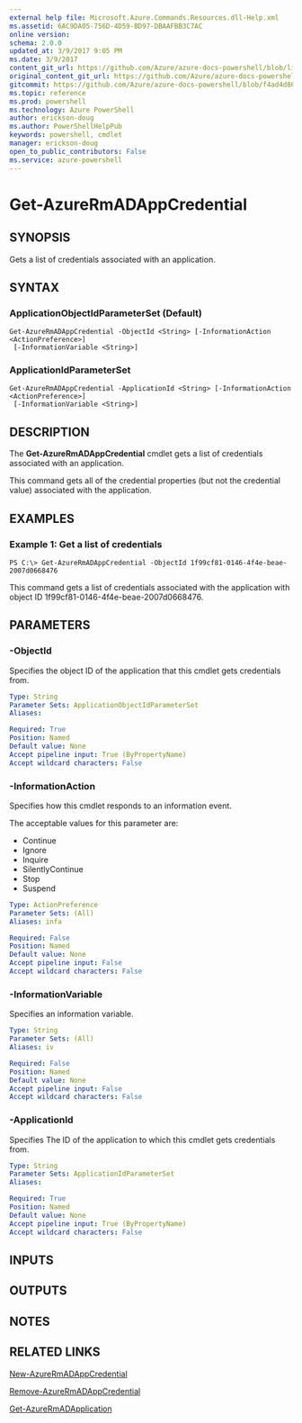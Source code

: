 ```yaml
---
external help file: Microsoft.Azure.Commands.Resources.dll-Help.xml
ms.assetid: 6AC9DA05-756D-4D59-BD97-DBAAFBB3C7AC
online version: 
schema: 2.0.0
updated_at: 3/9/2017 9:05 PM
ms.date: 3/9/2017
content_git_url: https://github.com/Azure/azure-docs-powershell/blob/live/azureps-cmdlets-docs/ResourceManager/AzureRM.Resources/v3.3.0/Get-AzureRmADAppCredential.md
original_content_git_url: https://github.com/Azure/azure-docs-powershell/blob/live/azureps-cmdlets-docs/ResourceManager/AzureRM.Resources/v3.3.0/Get-AzureRmADAppCredential.md
gitcommit: https://github.com/Azure/azure-docs-powershell/blob/f4ad4d86dc3225c328b9b32f3b50aaeafdfe7a80/azureps-cmdlets-docs/ResourceManager/AzureRM.Resources/v3.3.0/Get-AzureRmADAppCredential.md
ms.topic: reference
ms.prod: powershell
ms.technology: Azure PowerShell
author: erickson-doug
ms.author: PowerShellHelpPub
keywords: powershell, cmdlet
manager: erickson-doug
open_to_public_contributors: False
ms.service: azure-powershell
---
```


# Get-AzureRmADAppCredential

## SYNOPSIS
Gets a list of credentials associated with an application.

## SYNTAX

### ApplicationObjectIdParameterSet (Default)
```
Get-AzureRmADAppCredential -ObjectId <String> [-InformationAction <ActionPreference>]
 [-InformationVariable <String>]
```

### ApplicationIdParameterSet
```
Get-AzureRmADAppCredential -ApplicationId <String> [-InformationAction <ActionPreference>]
 [-InformationVariable <String>]
```

## DESCRIPTION
The **Get-AzureRmADAppCredential** cmdlet gets a list of credentials associated with an application.

This command gets all of the credential properties (but not the credential value) associated with the application.

## EXAMPLES

### Example 1: Get a list of credentials

```
PS C:\> Get-AzureRmADAppCredential -ObjectId 1f99cf81-0146-4f4e-beae-2007d0668476
```

This command gets a list of credentials associated with the application with object ID 1f99cf81-0146-4f4e-beae-2007d0668476.

## PARAMETERS

### -ObjectId
Specifies the object ID of the application that this cmdlet gets credentials from.

```yaml
Type: String
Parameter Sets: ApplicationObjectIdParameterSet
Aliases: 

Required: True
Position: Named
Default value: None
Accept pipeline input: True (ByPropertyName)
Accept wildcard characters: False
```

### -InformationAction
Specifies how this cmdlet responds to an information event.

The acceptable values for this parameter are:

- Continue
- Ignore
- Inquire
- SilentlyContinue
- Stop
- Suspend

```yaml
Type: ActionPreference
Parameter Sets: (All)
Aliases: infa

Required: False
Position: Named
Default value: None
Accept pipeline input: False
Accept wildcard characters: False
```

### -InformationVariable
Specifies an information variable.

```yaml
Type: String
Parameter Sets: (All)
Aliases: iv

Required: False
Position: Named
Default value: None
Accept pipeline input: False
Accept wildcard characters: False
```

### -ApplicationId
Specifies The ID of the application to which this cmdlet gets credentials from.

```yaml
Type: String
Parameter Sets: ApplicationIdParameterSet
Aliases: 

Required: True
Position: Named
Default value: None
Accept pipeline input: True (ByPropertyName)
Accept wildcard characters: False
```

## INPUTS

## OUTPUTS

## NOTES

## RELATED LINKS

[New-AzureRmADAppCredential](xref:ResourceManager/AzureRM.Resources/v3.3.0/New-AzureRmADAppCredential.md)

[Remove-AzureRmADAppCredential](xref:ResourceManager/AzureRM.Resources/v3.3.0/Remove-AzureRmADAppCredential.md)

[Get-AzureRmADApplication](xref:ResourceManager/AzureRM.Resources/v3.3.0/Get-AzureRmADApplication.md)
